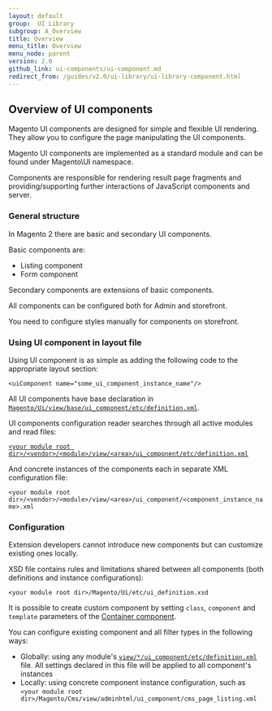 ```yaml
---
layout: default
group:  UI Library
subgroup: A_Overview
title: Overview
menu_title: Overview
menu_node: parent
version: 2.0
github_link: ui-components/ui-component.md
redirect_from: /guides/v2.0/ui-library/ui-library-component.html
---
```


<h2 id="general">Overview of UI components</h2>
Magento UI components are designed for simple and flexible UI rendering. They allow you to configure the page manipulating the UI components.

Magento UI components are implemented as a standard module and can be found under Magento\UI namespace.

Components are responsible for rendering result page fragments and providing/supporting further interactions of JavaScript components and server.


### General structure
In Magento 2 there are basic and secondary UI components. 

Basic components are: 

* Listing component
* Form component

Secondary components are extensions of basic components.  

All components can be configured both for Admin and storefront.

<div class="bs-callout bs-callout-info" id="info">
  <p>You need to configure styles manually for components on storefront.</p>
</div>

<h3>Using UI component in layout file</h3>
Using UI component is as simple as adding the following code to the appropriate layout section:

`<uiСomponent name="some_ui_component_instance_name"/>`

All UI components have base declaration in <a href="{{page.baseurl}}ui-library/ui-definition.html">`Magento/Ui/view/base/ui_component/etc/definition.xml`</a>. 

UI components configuration reader searches through all active modules and read files:

<a href="{{page.baseurl}}ui-library/ui-definition.html">`<your module root dir>/<vendor>/<module>/view/<area>/ui_component/etc/definition.xml`</a>


And concrete instances of the components each in separate XML configuration file:


`<your module root dir>/<vendor>/<module>/view/<area>/ui_component/<component_instance_name>.xml`

### Configuration

Extension developers cannot introduce new components but can customize existing ones locally. 

XSD file contains rules and limitations shared between all components (both definitions and instance configurations):

`<your module root dir>/Magento/Ui/etc/ui_definition.xsd`

It is possible to create custom component by setting `class`, `component` and `template` parameters of the <a href="{{page.baseurl}}ui-library/ui-container.html">Container component</a>.

You can configure existing component and all filter types in the following ways:

* Globally: using any module's <a href="{{page.baseurl}}ui-library/ui-definition.html">`view/*/ui_component/etc/definition.xml`</a> file. All settings declared in this file will be applied to all component's instances
* Locally: using concrete component instance configuration, such as `<your module root dir>/Magento/Cms/view/adminhtml/ui_component/cms_page_listing.xml`
